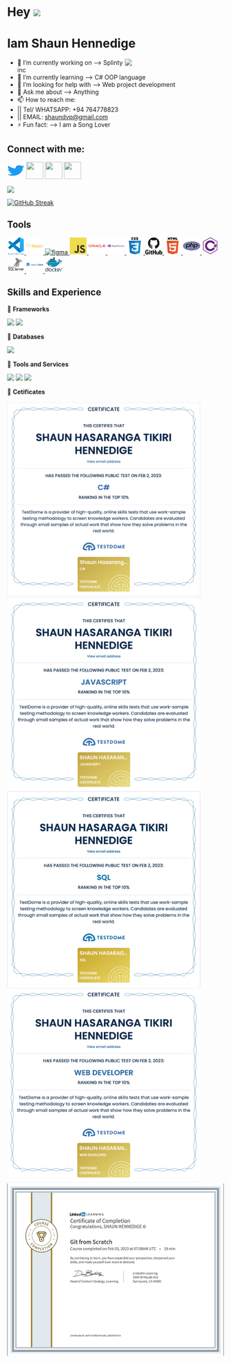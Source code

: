## <h1> Hey <img src="https://media.giphy.com/media/hvRJCLFzcasrR4ia7z/giphy.gif" width="25px"> </h1>

<h1>Iam Shaun Hennedige</h1>

<img align='right' src="https://media2.giphy.com/media/fvx95jkua5th3YeThr/giphy.gif?cid=ecf05e47b596davzzkj65n2frc8josr9jwcikb1zaflbjmv4&rid=giphy.gif&ct=s" width="230">

- 🔭 I’m currently working on --> Splinty inc 
- 🌱 I’m currently learning --> C# OOP language
- 🤔 I’m looking for help with --> Web project development 
- 💬 Ask me about --> Anything 
- 📫 How to reach me:
- || Tel/ WHATSAPP: +94 764778823 
- || EMAIL: shaundvp@gmail.com
- ⚡ Fun fact: --> I am a Song Lover 

<h2 align="left">Connect with me:</h2>
<p align="left">
<a href="https://twitter.com/ShaunHennedige" target="blank"><img align="center" src="https://github.com/devicons/devicon/blob/master/icons/twitter/twitter-original.svg" alt="" height="30" width="40" /></a>
<a href="https://www.linkedin.com/in/shaun-hennedige-%C2%A9-63158b180/" target="blank"><img align="center" src="https://cdn0.iconfinder.com/data/icons/social-flat-rounded-rects/512/linkedin-512.png" alt="" height="40" width="40" /></a>
<a href="https://www.instagram.com/sean_hennedige/" target="blank"><img align="center" src="https://cdn2.iconfinder.com/data/icons/social-icons-33/128/Instagram-512.png" alt="" height="40" width="40" /></a>
<a href="https://www.youtube.com/channel/UCtzeij7d_d2t6Wd0r3a5Asw" target="blank"><img align="center" src="https://cdn1.iconfinder.com/data/icons/logotypes/32/youtube-512.png" alt="" height="40" width="40" /></a>
</p>

<img align='center' src="https://media0.giphy.com/media/hqU2KkjW5bE2v2Z7Q2/giphy.gif?cid=ecf05e47k1xhvwj8snj5jrqryh5jb1pzighx8rgxwte63rh1&rid=giphy.gif&ct=ts" width="200">

[![GitHub Streak](http://github-readme-streak-stats.herokuapp.com?user=ShaunHennedige&theme=dark&date_format=j%2Fn%5B%2FY%5D)](https://git.io/streak-stats)

## <h2>Tools</h2>
<p align="left"><a href="https://code.visualstudio.com" target="_blank"> <img src="https://github.com/devicons/devicon/blob/master/icons/vscode/vscode-original-wordmark.svg" alt="vscode" width="40" height="40"/> </a> <a href="https://www.sketch.com" target="_blank"> <img src="https://github.com/devicons/devicon/blob/master/icons/sketch/sketch-line-wordmark.svg" alt="sketch" width="40" height="40"/> </a> <a href="https://www.figma.com/" target="_blank"> <img src="https://www.vectorlogo.zone/logos/figma/figma-icon.svg" alt="figma" width="40" height="40"/> </a> <a href="https://www.w3schools.com/js/" target="_blank"> <img src="https://github.com/devicons/devicon/blob/master/icons/javascript/javascript-original.svg" alt="jss" width="40" height="40"/> </a> <a href="https://www.oracle.com/index.html" target="_blank"> <img src="https://github.com/devicons/devicon/blob/master/icons/oracle/oracle-original.svg" alt="git" width="40" height="40"/> </a><a href="https://visualstudio.microsoft.com" target="_blank"> <img src="https://github.com/devicons/devicon/blob/master/icons/visualstudio/visualstudio-plain-wordmark.svg" alt="VisualStudio" width="40" height="40"/> </a> <a href="https://www.w3schools.com/css/" target="_blank"> <img src="https://github.com/devicons/devicon/blob/master/icons/css3/css3-original-wordmark.svg" alt="github" width="40" height="40"/> </a> <a href="https://github.com" target="_blank"> <img src="https://github.com/devicons/devicon/blob/master/icons/github/github-original-wordmark.svg" alt="github" width="40" height="40"/> </a>
<a href="https://developer.mozilla.org/en-US/docs/Glossary/HTML5" target="_blank"> <img src="https://github.com/devicons/devicon/blob/master/icons/html5/html5-original-wordmark.svg" alt="html5" width="40" height="40"/> </a>
<a href="https://phpenthusiast.com" target="_blank"> <img src="https://github.com/devicons/devicon/blob/master/icons/php/php-original.svg" alt="PHP" width="40" height="40"/> </a>
<a href="https://www.w3schools.com/cs/index.php" target="_blank"> <img src="https://raw.githubusercontent.com/devicons/devicon/1119b9f84c0290e0f0b38982099a2bd027a48bf1/icons/csharp/csharp-line.svg" alt="C#" width="40" height="40"/> </a>
<a href="https://www.microsoft.com/en-us/sql-server/sql-server-downloads" target="_blank"> <img src="https://raw.githubusercontent.com/devicons/devicon/1119b9f84c0290e0f0b38982099a2bd027a48bf1/icons/microsoftsqlserver/microsoftsqlserver-plain-wordmark.svg" alt="MSSQL" width="40" height="40"/> </a>
<a href="https://www.jetbrains.com/idea/" target="_blank"> <img src="https://raw.githubusercontent.com/devicons/devicon/1119b9f84c0290e0f0b38982099a2bd027a48bf1/icons/intellij/intellij-original-wordmark.svg" alt="IJ" width="40" height="40"/> </a>
<a href="https://www.docker.com" target="_blank"> <img src="https://raw.githubusercontent.com/devicons/devicon/1119b9f84c0290e0f0b38982099a2bd027a48bf1/icons/docker/docker-original-wordmark.svg" alt="Docker" width="40" height="40"/> </a>


## <h2>Skills and Experience</h2>
🔴 <strong>Frameworks</strong>

![](https://img.shields.io/badge/Django-092E20?style=for-the-badge&logo=django&logoColor=white)
![](https://img.shields.io/badge/Bootstrap-563D7C?style=for-the-badge&logo=bootstrap&logoColor=white)


🔴 <strong>Databases</strong>

![](	https://img.shields.io/badge/MySQL-00000F?style=for-the-badge&logo=mysql&logoColor=white)

🔴 <strong>Tools and Services</strong>

![](https://img.shields.io/badge/Git-F05032?style=for-the-badge&logo=git&logoColor=white)
![](https://img.shields.io/badge/Visual_Studio_Code-0078D4?style=for-the-badge&logo=visual%20studio%20code&logoColor=white)
![](https://img.shields.io/badge/Visual_Studio_2019-5C2D91?style=for-the-badge&logo=visual%20studio&logoColor=white)

🔴 <strong>Cetificates</strong>
</br>
</br>
<a href="https://www.testdome.com/certificates/cb981e494fc040aab08a2d59a1ab75b0" target="_blank"> <img src="https://raw.githubusercontent.com/ShaunHennedige/Computing-Certificates/main/Screenshot%202023-02-02%20at%2007.14.07.png?token=GHSAT0AAAAAAB6HVL4CLPVUZWOBOTBH7NHKY7DOJUA" alt="C#CERT" width="450" height="450"/></a> 
<a href="https://www.testdome.com/certificates/3d96cedbc2cd4d1391bf0b0095706415" target="_blank"> <img src="https://raw.githubusercontent.com/ShaunHennedige/Computing-Certificates/main/Screenshot%202023-02-02%20at%2008.56.32.png?token=GHSAT0AAAAAAB6HVL4CLXZR7HINOYHY4NREY7DOLDA" alt="Javascript" width="450" height="450"/></a> 
<a href="https://www.testdome.com/certificates/9ba09b71c069475cba096c8325d54592" target="_blank"> <img src="https://raw.githubusercontent.com/ShaunHennedige/Computing-Certificates/main/WhatsApp%20Image%202023-02-02%20at%2008.39.38.jpeg?token=GHSAT0AAAAAAB6HVL4CTIJEKV32DQOTGOFAY7DONVQ" alt="SQL" width="450" height="450"/></a>
<a href="https://www.testdome.com/certificates/f8c5512100ef42b38032f52e7741011c" target="_blank"> <img src="https://raw.githubusercontent.com/ShaunHennedige/Computing-Certificates/main/Screenshot%202023-02-02%20at%2009.10.35.png?token=GHSAT0AAAAAAB6HVL4DIW5PG3LSIHEZVFBIY7DOPCA" alt="Web_Developer" width="450" height="450"/></a>
<a href="https://www.linkedin.com/learning/certificates/17e4fc1d796d7fe4d23696fe25e0e35752a9630c0c04f74a0da8c81ef245ae31?u=26140778" target="_blank"> <img src="https://raw.githubusercontent.com/ShaunHennedige/Computing-Certificates/main/Screenshot%202023-02-08%20at%2014.36.29.png?token=GHSAT0AAAAAAB6HVL4CK4MUOWWGI7FGECAKY7DOSAQ" alt="GIT_From_Scratch" width="550" height="400"/></a>
</br>
